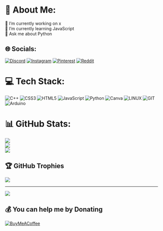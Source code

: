 # 💫 About Me:
🔭 I’m currently working on x<br>🌱 I’m currently learning JavaScript<br>💬 Ask me about Python<br>


## 🌐 Socials:
[![Discord](https://img.shields.io/badge/Discord-%237289DA.svg?logo=discord&logoColor=white)]([https://discord.gg/https://discord.gg/gCwTe8y2Fa](https://discord.gg/yuVZypxfa6)) [![Instagram](https://img.shields.io/badge/Instagram-%23E4405F.svg?logo=Instagram&logoColor=white)](https://instagram.com/yasin_gokbulak)  [![Pinterest](https://img.shields.io/badge/Pinterest-%23E60023.svg?logo=Pinterest&logoColor=white)](https://pinterest.com/gokbulakyasin) [![Reddit](https://img.shields.io/badge/Reddit-%23FF4500.svg?logo=Reddit&logoColor=white)](https://reddit.com/user/YasinGokbulak) 

# 💻 Tech Stack:
![C++](https://img.shields.io/badge/c++-%2300599C.svg?style=flat&logo=c%2B%2B&logoColor=white) ![CSS3](https://img.shields.io/badge/css3-%231572B6.svg?style=flat&logo=css3&logoColor=white) ![HTML5](https://img.shields.io/badge/html5-%23E34F26.svg?style=flat&logo=html5&logoColor=white) ![JavaScript](https://img.shields.io/badge/javascript-%23323330.svg?style=flat&logo=javascript&logoColor=%23F7DF1E) ![Python](https://img.shields.io/badge/python-3670A0?style=flat&logo=python&logoColor=ffdd54) ![Canva](https://img.shields.io/badge/Canva-%2300C4CC.svg?style=flat&logo=Canva&logoColor=white) ![LINUX](https://img.shields.io/badge/Linux-FCC624?style=flat&logo=linux&logoColor=black) ![GIT](https://img.shields.io/badge/Git-fc6d26?style=flat&logo=git&logoColor=white) ![Arduino](https://img.shields.io/badge/-Arduino-00979D?style=flat&logo=Arduino&logoColor=white)
# 📊 GitHub Stats:
![](https://github-readme-stats.vercel.app/api?username=YasinGokbulak&theme=merko&hide_border=false&include_all_commits=true&count_private=false)<br/>
![](https://github-readme-streak-stats.herokuapp.com/?user=YasinGokbulak&theme=merko&hide_border=false)<br/>
![](https://github-readme-stats.vercel.app/api/top-langs/?username=YasinGokbulak&theme=merko&hide_border=false&include_all_commits=true&count_private=false&layout=compact)

## 🏆 GitHub Trophies
![](https://github-profile-trophy.vercel.app/?username=YasinGokbulak&theme=matrix&no-frame=false&no-bg=false&margin-w=4)

---
[![](https://visitcount.itsvg.in/api?id=YasinGokbulak&icon=0&color=0)](https://visitcount.itsvg.in)

  ## 💰 You can help me by Donating
  [![BuyMeACoffee](https://img.shields.io/badge/Buy%20Me%20a%20Coffee-ffdd00?style=for-the-badge&logo=buy-me-a-coffee&logoColor=black)](https://buymeacoffee.com/yasingkblk) 

  
